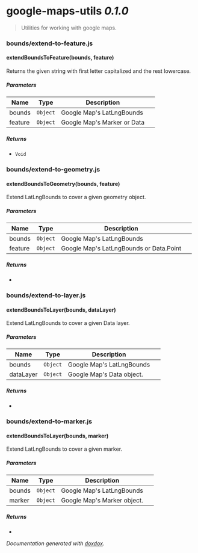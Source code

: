 # google-maps-utils *0.1.0*

> Utilities for working with google maps.


### bounds/extend-to-feature.js


#### extendBoundsToFeature(bounds, feature) 

Returns the given string with first letter capitalized and the rest lowercase.




##### Parameters

| Name | Type | Description |  |
| ---- | ---- | ----------- | -------- |
| bounds | `Object`  | Google Map's LatLngBounds | &nbsp; |
| feature | `Object`  | Google Map's Marker or Data | &nbsp; |




##### Returns


- `Void`  




### bounds/extend-to-geometry.js


#### extendBoundsToGeometry(bounds, feature) 

Extend LatLngBounds to cover a given geometry object. 




##### Parameters

| Name | Type | Description |  |
| ---- | ---- | ----------- | -------- |
| bounds | `Object`  | Google Map's LatLngBounds | &nbsp; |
| feature | `Object`  | Google Map's LatLngBounds or Data.Point | &nbsp; |




##### Returns


-  




### bounds/extend-to-layer.js


#### extendBoundsToLayer(bounds, dataLayer) 

Extend LatLngBounds to cover a given Data layer. 




##### Parameters

| Name | Type | Description |  |
| ---- | ---- | ----------- | -------- |
| bounds | `Object`  | Google Map's LatLngBounds | &nbsp; |
| dataLayer | `Object`  | Google Map's Data object. | &nbsp; |




##### Returns


-  




### bounds/extend-to-marker.js


#### extendBoundsToLayer(bounds, marker) 

Extend LatLngBounds to cover a given marker. 




##### Parameters

| Name | Type | Description |  |
| ---- | ---- | ----------- | -------- |
| bounds | `Object`  | Google Map's LatLngBounds | &nbsp; |
| marker | `Object`  | Google Map's Marker object. | &nbsp; |




##### Returns


-  




*Documentation generated with [doxdox](https://github.com/neogeek/doxdox).*
